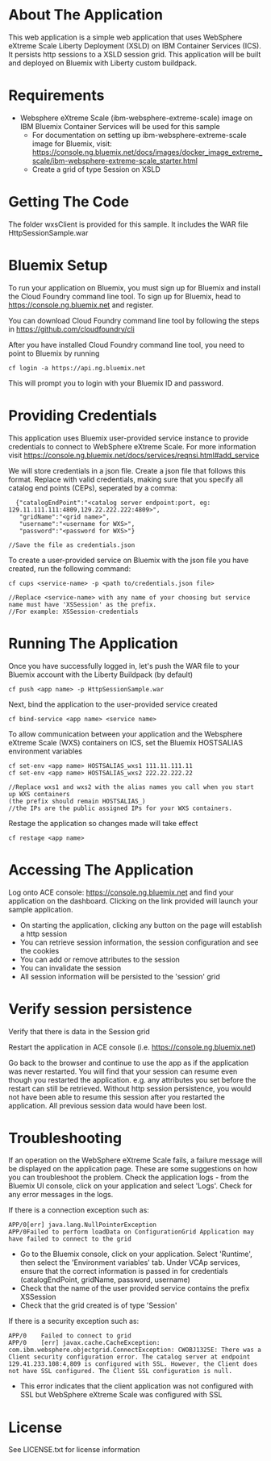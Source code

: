 # About The Application
This web application is a simple web application that uses WebSphere eXtreme Scale Liberty Deployment (XSLD) on IBM Container Services (ICS). It persists http sessions to a XSLD session grid. This application will be built and deployed on Bluemix with Liberty custom buildpack.
  
# Requirements
- Websphere eXtreme Scale (ibm-websphere-extreme-scale) image on IBM Bluemix Container Services will be used for this sample
    - For documentation on setting up ibm-websphere-extreme-scale image for Bluemix, visit: https://console.ng.bluemix.net/docs/images/docker_image_extreme_scale/ibm-websphere-extreme-scale_starter.html
    - Create a grid of type Session on XSLD

# Getting The Code
The folder wxsClient is provided for this sample. It includes the WAR file HttpSessionSample.war

# Bluemix Setup
To run your application on Bluemix, you must sign up for Bluemix and install the Cloud Foundry command line tool. To sign up for Bluemix, head to https://console.ng.bluemix.net and register.

You can download Cloud Foundry command line tool by following the steps in https://github.com/cloudfoundry/cli

After you have installed Cloud Foundry command line tool, you need to point to Bluemix by running
```
cf login -a https://api.ng.bluemix.net
```
This will prompt you to login with your Bluemix ID and password.

# Providing Credentials
This application uses Bluemix user-provided service instance to provide credentials to connect to WebSphere eXtreme Scale. For more information visit https://console.ng.bluemix.net/docs/services/reqnsi.html#add_service

We will store credentials in a json file. Create a json file that follows this format. Replace with valid credentials, making sure that you specify all catalog end points (CEPs), seperated by a comma:
```
  {"catalogEndPoint":"<catalog server endpoint:port, eg: 129.11.111.111:4809,129.22.222.222:4809>",
   "gridName":"<grid name>",
   "username":"<username for WXS>",
   "password":"<password for WXS>"}
   
//Save the file as credentials.json
```
To create a user-provided service on Bluemix with the json file you have created, run the following command:

```
cf cups <service-name> -p <path to/credentials.json file>

//Replace <service-name> with any name of your choosing but service name must have 'XSSession' as the prefix.
//For example: XSSession-credentials
```
# Running The Application
Once you have successfully logged in, let's push the WAR file to your Bluemix account with the Liberty Buildpack (by default)

```
cf push <app name> -p HttpSessionSample.war
```

Next, bind the application to the user-provided service created

```
cf bind-service <app name> <service name>
```

To allow communication between your application and the Websphere eXtreme Scale (WXS) containers on ICS, set the Bluemix HOSTSALIAS environment variables
```
cf set-env <app name> HOSTSALIAS_wxs1 111.11.111.11
cf set-env <app name> HOSTSALIAS_wxs2 222.22.222.22

//Replace wxs1 and wxs2 with the alias names you call when you start up WXS containers 
(the prefix should remain HOSTSALIAS_)
//the IPs are the public assigned IPs for your WXS containers. 
```

Restage the application so changes made will take effect

```
cf restage <app name>
```

# Accessing The Application
Log onto ACE console: https://console.ng.bluemix.net and find your application on the dashboard. Clicking on the link provided will launch your sample application.

- On starting the application, clicking any button on the page will establish a http session
- You can retrieve session information, the session configuration and see the cookies
- You can add or remove attributes to the session
- You can invalidate the session
- All session information will be persisted to the 'session' grid

# Verify session persistence
Verify that there is data in the Session grid

Restart the application in ACE console (i.e. https://console.ng.bluemix.net)

Go back to the browser and continue to use the app as if the application was never restarted. You will find that your session can resume even though you restarted the application. e.g. any attributes you set before the restart can still be retrieved. Without http session persistence, you would not have been able to resume this session after you restarted the application. All previous session data would have been lost.

# Troubleshooting
If an operation on the WebSphere eXtreme Scale fails, a failure message will be displayed on the application page. These are some suggestions on how you can troubleshoot the problem. Check the application logs - from the Bluemix UI console, click on your application and select 'Logs'. Check for any error messages in the logs.

If there is a connection exception such as:
```
APP/0[err] java.lang.NullPointerException
APP/0Failed to perform loadData on ConfigurationGrid Application may have failed to connect to the grid
```
- Go to the Bluemix console, click on your application. Select 'Runtime', then select the 'Environment variables' tab. Under VCAp services, ensure that the correct information is passed in for credentials (catalogEndPoint, gridName, password, username)
- Check that the name of the user provided service contains the prefix XSSession
- Check that the grid created is of type 'Session'

If there is a security exception such as:
```
APP/0    Failed to connect to grid
APP/0    [err] javax.cache.CacheException: com.ibm.websphere.objectgrid.ConnectException: CWOBJ1325E: There was a Client security configuration error. The catalog server at endpoint 129.41.233.108:4,809 is configured with SSL. However, the Client does not have SSL configured. The Client SSL configuration is null.
```
- This error indicates that the client application was not configured with SSL but WebSphere eXtreme Scale was configured with SSL

# License
See LICENSE.txt for license information
